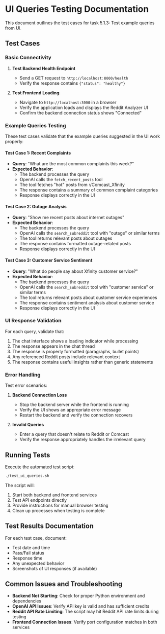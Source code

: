 # UI Queries Testing Documentation

This document outlines the test cases for task 5.1.3: Test example queries from UI.

## Test Cases

### Basic Connectivity
1. **Test Backend Health Endpoint**
   - Send a GET request to `http://localhost:8000/health`
   - Verify the response contains `{"status": "healthy"}`

2. **Test Frontend Loading**
   - Navigate to `http://localhost:3000` in a browser
   - Verify the application loads and displays the Reddit Analyzer UI
   - Confirm the backend connection status shows "Connected"

### Example Queries Testing

These test cases validate that the example queries suggested in the UI work properly:

#### Test Case 1: Recent Complaints
- **Query**: "What are the most common complaints this week?"
- **Expected Behavior**:
  - The backend processes the query
  - OpenAI calls the `fetch_recent_posts` tool
  - The tool fetches "hot" posts from r/Comcast_Xfinity
  - The response contains a summary of common complaint categories
  - Response displays correctly in the UI

#### Test Case 2: Outage Analysis
- **Query**: "Show me recent posts about internet outages"
- **Expected Behavior**:
  - The backend processes the query
  - OpenAI calls the `search_subreddit` tool with "outage" or similar terms
  - The tool returns relevant posts about outages
  - The response contains formatted outage-related posts
  - Response displays correctly in the UI

#### Test Case 3: Customer Service Sentiment
- **Query**: "What do people say about Xfinity customer service?"
- **Expected Behavior**:
  - The backend processes the query
  - OpenAI calls the `search_subreddit` tool with "customer service" or similar terms
  - The tool returns relevant posts about customer service experiences
  - The response contains sentiment analysis about customer service
  - Response displays correctly in the UI

### UI Response Validation

For each query, validate that:

1. The chat interface shows a loading indicator while processing
2. The response appears in the chat thread
3. The response is properly formatted (paragraphs, bullet points)
4. Any referenced Reddit posts include relevant context
5. The response contains useful insights rather than generic statements

### Error Handling

Test error scenarios:

1. **Backend Connection Loss**
   - Stop the backend server while the frontend is running
   - Verify the UI shows an appropriate error message
   - Restart the backend and verify the connection recovers

2. **Invalid Queries**
   - Enter a query that doesn't relate to Reddit or Comcast
   - Verify the response appropriately handles the irrelevant query

## Running Tests

Execute the automated test script:

```bash
./test_ui_queries.sh
```

The script will:
1. Start both backend and frontend services
2. Test API endpoints directly
3. Provide instructions for manual browser testing
4. Clean up processes when testing is complete

## Test Results Documentation

For each test case, document:

- Test date and time
- Pass/Fail status
- Response time
- Any unexpected behavior
- Screenshots of UI responses (if available)

## Common Issues and Troubleshooting

- **Backend Not Starting**: Check for proper Python environment and dependencies
- **OpenAI API Issues**: Verify API key is valid and has sufficient credits
- **Reddit API Rate Limiting**: The script may hit Reddit API rate limits during testing
- **Frontend Connection Issues**: Verify port configuration matches in both services 